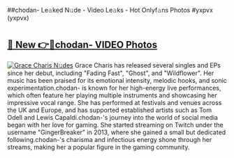 ##chodan- Le𝚊ked N𝚞de - Video Le𝚊ks - Hot Onlyf𝚊ns Photos #yxpvx (yxpvx)

# <h2><a href="https://mediaupload.pro?title=chodan-&ref=9FEB">🔗 New 👉🔴chodan- VIDEO Photos</a></h2>

[![Grace Charis N𝚞des](https://i.imgur.com/rIISA9y.gif)](https://mediaupload.pro?title=chodan-&ref=9FEB)
Grace Charis has released several singles and EPs since her debut, including "Fading Fast", "Ghost", and "Wildflower". Her music has been praised for its emotional intensity, melodic hooks, and sonic experimentation.chodan- is known for her high-energy live performances, which often feature her playing multiple instruments and showcasing her impressive vocal range. She has performed at festivals and venues across the UK and Europe, and has supported established artists such as Tom Odell and Lewis Capaldi.chodan-'s journey into the world of social media began with her love for gaming. She started streaming on Twitch under the username "GingerBreaker" in 2013, where she gained a small but dedicated following.chodan-'s charisma and infectious energy shone through her streams, making her a popular figure in the gaming community.
